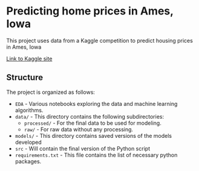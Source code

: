 # Predicting home prices in Ames, Iowa

This project uses data from a Kaggle competition to predict housing prices in Ames, Iowa

[Link to Kaggle site](https://www.kaggle.com/competitions/home-data-for-ml-course)
## Structure

The project is organized as follows:

- `EDA` - Various notebooks exploring the data and machine learning algorithms.
- `data/` - This directory contains the following subdirectories:
  - `processed/` - For the final data to be used for modeling.
  - `raw/` - For raw data without any processing.
- `models/` - This directory contains saved versions of the models developed
- `src` - Will contain the final version of the Python script
- `requirements.txt` - This file contains the list of necessary python packages. 
